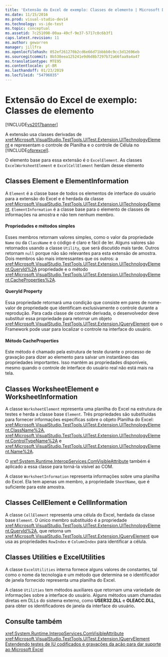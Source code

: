 ```yaml
---
title: 'Extensão do Excel de exemplo: Classes de elemento | Microsoft Docs'
ms.date: 11/15/2016
ms.prod: visual-studio-dev14
ms.technology: vs-ide-test
ms.topic: conceptual
ms.assetid: 7c251098-00aa-49cf-9e37-5717c0c6b3f1
caps.latest.revision: 11
ms.author: gewarren
manager: jillfra
ms.openlocfilehash: 052ef261270b2cd6e66d71bbbb0c9cc3d12696eb
ms.sourcegitcommit: 8b538eea125241e9d6d8b7297b72a66faa9a4a47
ms.translationtype: MTE95
ms.contentlocale: pt-BR
ms.lasthandoff: 01/23/2019
ms.locfileid: "54796035"
---
```

# <a name="sample-excel-extension-element-classes"></a>Extensão do Excel de exemplo: Classes de elemento
[!INCLUDE[vs2017banner](../includes/vs2017banner.md)]

A extensão usa classes derivadas de <xref:Microsoft.VisualStudio.TestTools.UITest.Extension.UITechnologyElement> e representam o controle de Planilha e o controle de Célula no [!INCLUDE[ofprexcel](../includes/ofprexcel-md.md)].  
  
 O elemento base para essa extensão é o `ExcelElement`. As classes `ExcelWorksheetElement` e `ExcelCellElement` herdam desse elemento  
  
## <a name="element-and-elementinformation-classes"></a>Classes Element e ElementInformation  
 A `Element` é a classe base de todos os elementos de interface do usuário para a extensão do Excel e é herdada da classe <xref:Microsoft.VisualStudio.TestTools.UITest.Extension.UITechnologyElement>. `ElementInformation` é a classe base para o elemento de classes de informações na amostra e não tem nenhum membro.  
  
#### <a name="simple-properties-and-methods"></a>Propriedades e métodos simples  
 Esses membros retornam valores simples, como o valor da propriedade `Name` ou da `ClassName` e o código é claro e fácil de ler. Alguns valores são retornados usando a classe `Utility`, que será discutido mais tarde. Outros retornam `null` porque não são relevantes para esta extensão de amostra. Dois membros são mais interessantes que os outros: a <xref:Microsoft.VisualStudio.TestTools.UITest.Extension.UITechnologyElement.QueryId%2A> propriedade e o método <xref:Microsoft.VisualStudio.TestTools.UITest.Extension.UITechnologyElement.CacheProperties%2A>.  
  
#### <a name="queryid-property"></a>QueryId Property  
 Essa propriedade retornará uma condição que consiste em pares de nome-valor de propriedade que identificam exclusivamente o controle durante a reprodução. Para cada classe de controle derivada, o desenvolvedor deve substituir essa propriedade para retornar um objeto <xref:Microsoft.VisualStudio.TestTools.UITest.Extension.IQueryElement> que o Framework pode usar para localizar o controle na interface do usuário.  
  
#### <a name="cacheproperties-method"></a>Método CacheProperties  
 Este método é chamado pela estrutura de teste durante o processo de gravação para dizer ao elemento para salvar um instantâneo das propriedades importantes. Isso mantém as propriedades disponíveis, mesmo quando o controle de interface do usuário real não está mais na tela.  
  
## <a name="worksheetelement-and-worksheetinformation-classes"></a>Classes WorksheetElement e WorksheetInformation  
 A classe `WorksheetElement` representa uma planilha do Excel na estrutura de testes e herda a classe base `Element`. Três propriedades são substituídas para fornecer informações específicas sobre o objeto Planilha do Excel: <xref:Microsoft.VisualStudio.TestTools.UITest.Extension.UITechnologyElement.ClassName%2A>, <xref:Microsoft.VisualStudio.TestTools.UITest.Extension.UITechnologyElement.ControlTypeName%2A> e <xref:Microsoft.VisualStudio.TestTools.UITest.Extension.UITechnologyElement.Name%2A>.  
  
 O <xref:System.Runtime.InteropServices.ComVisibleAttribute> também é aplicado a essa classe para torná-la visível ao COM.  
  
 A classe `WorksheetInformation` representa informações sobre uma planilha do Excel. Ela tem apenas um membro, a propriedade `SheetName`, que é suficiente para este amostra.  
  
## <a name="cellelement-and-cellinformation-classes"></a>Classes CellElement e CellInformation  
 A classe `CellElement` representa uma célula do Excel, herdada da classe base `Element`. O único membro substituído é a propriedade <xref:Microsoft.VisualStudio.TestTools.UITest.Extension.UITechnologyElement.QueryId%2A>, que retorna um <xref:Microsoft.VisualStudio.TestTools.UITest.Extension.IQueryElement> que usa as propriedades `RowIndex` e `ColumnIndex` para identificar a célula.  
  
## <a name="utilities-and-excelutilities-classes"></a>Classes Utilities e ExcelUtilities  
 A classe `ExcelUtilities` interna fornece alguns valores de constantes, tal como o nome da tecnologia e um método que determina se o identificador de janela fornecido representa uma planilha do Excel.  
  
 A classe `Utilities` tem métodos auxiliares que retornam uma variedade de informações sobre a interface do usuário. Alguns métodos usam chamadas diretas em DLLs do sistema externo, como **USER32.DLL** e **OLEACC.DLL**, para obter os identificadores de janela da interface do usuário<strong>.</strong>  
  
## <a name="see-also"></a>Consulte também  
 <xref:System.Runtime.InteropServices.ComVisibleAttribute>   
 <xref:Microsoft.VisualStudio.TestTools.UITest.Extension.IQueryElement>   
 [Estendendo testes de IU codificados e gravações da ação para dar suporte ao Microsoft Excel](../test/extending-coded-ui-tests-and-action-recordings-to-support-microsoft-excel.md)

